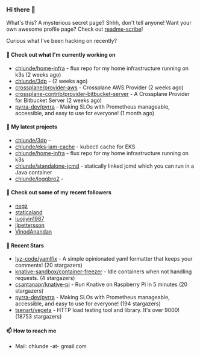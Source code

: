 ### Hi there 👋

What's this? A mysterious secret page? Shhh, don't tell anyone!
Want your own awesome profile page? Check out [readme-scribe](https://github.com/muesli/readme-scribe)!

Curious what I've been hacking on recently?

#### 👷 Check out what I'm currently working on

- [chlunde/home-infra](https://github.com/chlunde/home-infra) - flux repo for my home infrastructure running on k3s  (2 weeks ago)
- [chlunde/3dp](https://github.com/chlunde/3dp) -  (2 weeks ago)
- [crossplane/provider-aws](https://github.com/crossplane/provider-aws) - Crossplane AWS Provider (2 weeks ago)
- [crossplane-contrib/provider-bitbucket-server](https://github.com/crossplane-contrib/provider-bitbucket-server) - A Crossplane Provider for Bitbucket Server (2 weeks ago)
- [pyrra-dev/pyrra](https://github.com/pyrra-dev/pyrra) - Making SLOs with Prometheus manageable, accessible, and easy to use for everyone! (1 month ago)

#### 🌱 My latest projects

- [chlunde/3dp](https://github.com/chlunde/3dp) - 
- [chlunde/eks-iam-cache](https://github.com/chlunde/eks-iam-cache) - kubectl cache for EKS
- [chlunde/home-infra](https://github.com/chlunde/home-infra) - flux repo for my home infrastructure running on k3s 
- [chlunde/standalone-jcmd](https://github.com/chlunde/standalone-jcmd) - statically linked jcmd which you can run in a Java container
- [chlunde/loggbro2](https://github.com/chlunde/loggbro2) - 



#### 👯 Check out some of my recent followers

- [negz](https://github.com/negz)
- [staticaland](https://github.com/staticaland)
- [luojiyin1987](https://github.com/luojiyin1987)
- [jlpettersson](https://github.com/jlpettersson)
- [VinodAnandan](https://github.com/VinodAnandan)

#### 🌟 Recent Stars

- [lyz-code/yamlfix](https://github.com/lyz-code/yamlfix) - A simple opinionated yaml formatter that keeps your comments! (20 stargazers)
- [knative-sandbox/container-freezer](https://github.com/knative-sandbox/container-freezer) - Idle containers when not handling requests. (4 stargazers)
- [csantanapr/knative-pi](https://github.com/csantanapr/knative-pi) - Run Knative on Raspberry Pi in 5 minutes (20 stargazers)
- [pyrra-dev/pyrra](https://github.com/pyrra-dev/pyrra) - Making SLOs with Prometheus manageable, accessible, and easy to use for everyone! (194 stargazers)
- [tsenart/vegeta](https://github.com/tsenart/vegeta) - HTTP load testing tool and library. It&#39;s over 9000! (18753 stargazers)

#### 📫 How to reach me

- Mail: chlunde -at- gmail.com

